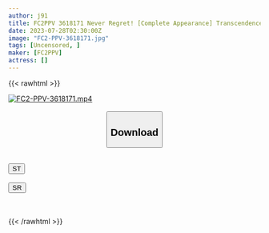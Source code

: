 ```yaml
---
author: j91
title: FC2PPV 3618171 Never Regret! [Complete Appearance] Transcendence E Cup Beauty! Extremely Rare Video! The Coupling Part Fully Exposed Cowgirl Is Unbearably Erotic,, The First Cum In My Life!
date: 2023-07-28T02:30:00Z
image: "FC2-PPV-3618171.jpg"
tags: [Uncensored, ]
maker: [FC2PPV]
actress: []
---
```



{{< rawhtml >}}

<div class="video" data-videoid="Xr7e0z4ZmACD4MP">
    <a href="javascript:;">
        <img src="https://my.j91.asia/posts/FC2-PPV-3618171/FC2-PPV-3618171.jpg" width="WIDTH" height="HEIGHT" alt="FC2-PPV-3618171.mp4" loading="lazy">
    </a>
</div>

<script type="text/javascript" src="https://j91.asia/asset/on-demand-st.js"></script>

<br>
  <link rel="stylesheet" href="https://j91.asia/asset/bs5.css">
  
  <center>
  <button class="btn btn-primary" type="button" data-bs-toggle="collapse" data-bs-target=".multi-collapse" aria-expanded="false" aria-controls="multiCollapseExample1 multiCollapseExample2"><h2>Download</h2></button></center>
</p>
<div class="row">
  <div class="col">
    <div class="collapse multi-collapse" id="multiCollapseExample1">
      <div class="card card-body">
	      	      <br>
<div class="buttons">  
<a href="https://streamtape.to/v/Xr7e0z4ZmACD4MP"><button class="btn-hover color-3"><i class="fa fa-download"></i> ST</button></a></div>
    </div>
  </div>
</div>
  <div class="col">
    <div class="collapse multi-collapse" id="multiCollapseExample2">
      <div class="card card-body">
	      <br>
<div class="buttons">
    <a href="https://streamruby.com/yqm4ae228rxp.html"><button class="btn-hover color-9"><i class="fa fa-download"></i> SR</button></a></div>
<br><br>
      </div>
    </div>
  </div>
</div>

{{< /rawhtml >}}
